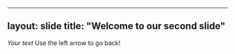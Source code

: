 ----
layout: slide
title: "Welcome to our second slide"
---
*Your text*
Use the left arrow to go back!
